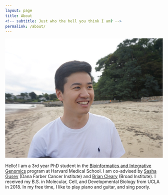 ```yaml
---
layout: page
title: About
<!-- subtitle: Just who the hell you think I am? -->
permalink: /about/
---
```


<img src="/assets/about_headshot.JPG" width="600">

Hello! I am a 3rd year PhD student in the [Bioinformatics and Integrative Genomics](http://dms.hms.harvard.edu/BIG/) program at Harvard Medical School. I am co-advised by [Sasha Gusev](http://gusevlab.org/) (Dana Farber Cancer Institute) and [Brian Cleary](https://clearylab.org/) (Broad Institute). I received my B.S. in Molecular, Cell, and Developmental Biology from UCLA in 2018. In my free time, I like to play piano and guitar, and sing poorly.
